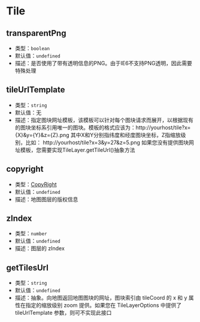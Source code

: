 # Tile

## transparentPng
* 类型：`boolean`
* 默认值：`undefined`
* 描述：是否使用了带有透明信息的PNG。由于IE6不支持PNG透明，因此需要特殊处理

## tileUrlTemplate
* 类型：`string`
* 默认值：无
* 描述：指定图块网址模板，该模板可以针对每个图块请求而展开，以根据现有的图块坐标系引用唯一的图块。模板的格式应该为：http://yourhost/tile?x={X}&y={Y}&z={Z}.png 其中X和Y分别指纬度和经度图块坐标，Z指缩放级别，比如： http://yourhost/tile?x=3&y=27&z=5.png 如果您没有提供图块网址模板，您需要实现TileLayer.getTileUrl()抽象方法

## copyright
* 类型：[CopyRight](/api/#copyright)
* 默认值：`undefined`
* 描述：地图图层的版权信息

## zIndex
* 类型：`number`
* 默认值：`undefined`
* 描述：图层的 zIndex 

## getTilesUrl
* 类型：`string`
* 默认值：`undefined`
* 描述：抽象。向地图返回地图图块的网址，图块索引由 tileCoord 的 x 和 y 属性在指定的缩放级别 zoom 提供。如果您在 TileLayerOptions 中提供了 tileUrlTemplate 参数，则可不实现此接口 
